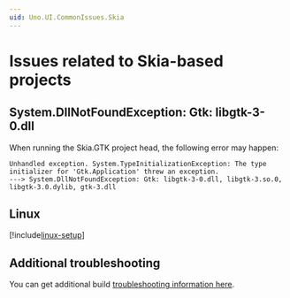 ```yaml
---
uid: Uno.UI.CommonIssues.Skia
---
```


# Issues related to Skia-based projects

## System.DllNotFoundException: Gtk: libgtk-3-0.dll

When running the Skia.GTK project head, the following error may happen:

```console
Unhandled exception. System.TypeInitializationException: The type initializer for 'Gtk.Application' threw an exception.
---> System.DllNotFoundException: Gtk: libgtk-3-0.dll, libgtk-3.so.0, libgtk-3.0.dylib, gtk-3.dll
```

## Linux

[!include[linux-setup](includes/additional-linux-setup-inline.md)]

## Additional troubleshooting

You can get additional build [troubleshooting information here](uno-builds-troubleshooting.md).

